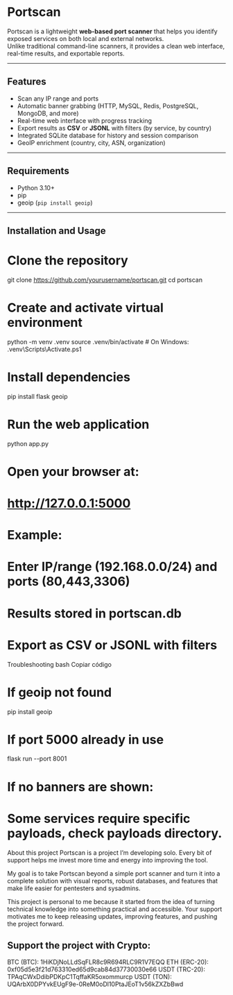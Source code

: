 # Portscan

Portscan is a lightweight **web-based port scanner** that helps you identify exposed services on both local and external networks.  
Unlike traditional command-line scanners, it provides a clean web interface, real-time results, and exportable reports.  

---

## Features
- Scan any IP range and ports  
- Automatic banner grabbing (HTTP, MySQL, Redis, PostgreSQL, MongoDB, and more)  
- Real-time web interface with progress tracking  
- Export results as **CSV** or **JSONL** with filters (by service, by country)  
- Integrated SQLite database for history and session comparison  
- GeoIP enrichment (country, city, ASN, organization)  

---

## Requirements
- Python 3.10+  
- pip  
- geoip (`pip install geoip`)  

---

## Installation and Usage


# Clone the repository
git clone https://github.com/yourusername/portscan.git
cd portscan

# Create and activate virtual environment
python -m venv .venv
source .venv/bin/activate   # On Windows: .venv\Scripts\Activate.ps1

# Install dependencies
pip install flask geoip

# Run the web application
python app.py

# Open your browser at:
# http://127.0.0.1:5000

# Example:
# Enter IP/range (192.168.0.0/24) and ports (80,443,3306)
# Results stored in portscan.db
# Export as CSV or JSONL with filters
Troubleshooting
bash
Copiar código
# If geoip not found
pip install geoip

# If port 5000 already in use
flask run --port 8001

# If no banners are shown:
# Some services require specific payloads, check payloads directory.
About this project
Portscan is a project I’m developing solo. Every bit of support helps me invest more time and energy into improving the tool.

My goal is to take Portscan beyond a simple port scanner and turn it into a complete solution with visual reports, robust databases, and features that make life easier for pentesters and sysadmins.

This project is personal to me because it started from the idea of turning technical knowledge into something practical and accessible.
Your support motivates me to keep releasing updates, improving features, and pushing the project forward.

## Support the project with Crypto:
BTC (BTC): 1HiKDjNoLLdSqFLR8c9R694RLC9R1V7EQQ
ETH  (ERC-20): 0xf05d5e3f21d763310ed65d9cab84d37730030e66
USDT (TRC-20): TPAqCWxDdibPDKpC1TqffaKR5oxommurcp
USDT (TON): UQArbX0DPYvkEUgF9e-0ReM0oDl10PtaJEoT1v56kZXZbBwd
